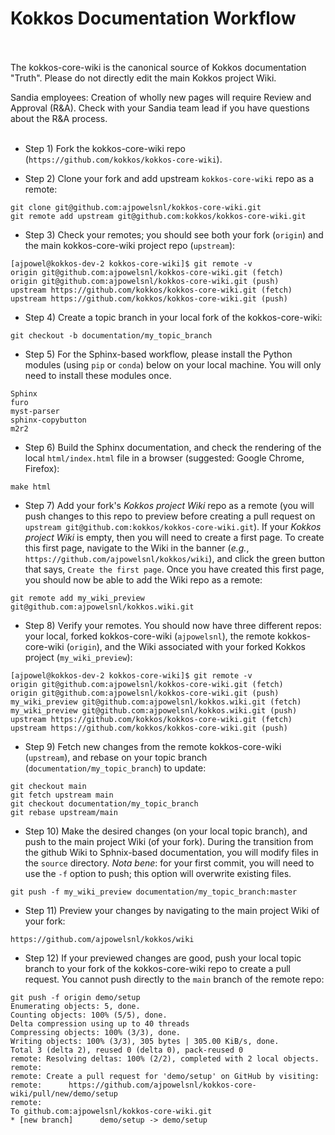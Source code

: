 # Kokkos Documentation Workflow <br/><br/>

The kokkos-core-wiki is the canonical source of Kokkos documentation "Truth".  Please do not directly edit the main Kokkos project Wiki.<br/>

Sandia employees: Creation of wholly new pages will require Review and Approval (R&A).  Check with your Sandia team lead if you have questions about the R&A process.<br/><br/>

* Step 1) Fork the kokkos-core-wiki repo (`https://github.com/kokkos/kokkos-core-wiki`).<br/>

* Step 2) Clone your fork and add upstream `kokkos-core-wiki` repo as a remote:<br/>

```
git clone git@github.com:ajpowelsnl/kokkos-core-wiki.git
git remote add upstream git@github.com:kokkos/kokkos-core-wiki.git
```

* Step 3) Check your remotes; you should see both your fork (`origin`) and the main kokkos-core-wiki project repo (`upstream`):<br/>

```
[ajpowel@kokkos-dev-2 kokkos-core-wiki]$ git remote -v
origin git@github.com:ajpowelsnl/kokkos-core-wiki.git (fetch)
origin git@github.com:ajpowelsnl/kokkos-core-wiki.git (push)
upstream https://github.com/kokkos/kokkos-core-wiki.git (fetch)
upstream https://github.com/kokkos/kokkos-core-wiki.git (push)
```

* Step 4) Create a topic branch in your local fork of the kokkos-core-wiki:<br/>

```
git checkout -b documentation/my_topic_branch
```

* Step 5) For the Sphinx-based workflow, please install the Python modules (using `pip` or `conda`) below on your local machine.  You will only need to install these modules once. <br/>

```
Sphinx
furo
myst-parser
sphinx-copybutton
m2r2
```

* Step 6) Build the Sphinx documentation, and check the rendering of the local `html/index.html` file in a browser (suggested: Google Chrome, Firefox):<br/>

```
make html
```

* Step 7) Add your fork's  *Kokkos project Wiki* repo as a remote (you will push changes to this repo to preview before creating a pull request on `upstream git@github.com:kokkos/kokkos-core-wiki.git`).  If your *Kokkos project Wiki* is empty, then you will need to create a first page.  To create this first page, navigate to the Wiki in the banner (*e.g.*, `https://github.com/ajpowelsnl/kokkos/wiki`), and click the green button that says, `Create the first page`.  Once you have created this first page, you should now be able to add the Wiki repo as a remote:<br/>

```
git remote add my_wiki_preview git@github.com:ajpowelsnl/kokkos.wiki.git
```

* Step 8) Verify your remotes.  You should now have three different repos: your local, forked kokkos-core-wiki (`ajpowelsnl`), the remote kokkos-core-wiki (`origin`), and the Wiki associated with your forked Kokkos project (`my_wiki_preview`):<br/>

```
[ajpowel@kokkos-dev-2 kokkos-core-wiki]$ git remote -v
origin git@github.com:ajpowelsnl/kokkos-core-wiki.git (fetch)
origin git@github.com:ajpowelsnl/kokkos-core-wiki.git (push)
my_wiki_preview git@github.com:ajpowelsnl/kokkos.wiki.git (fetch)
my_wiki_preview git@github.com:ajpowelsnl/kokkos.wiki.git (push)
upstream https://github.com/kokkos/kokkos-core-wiki.git (fetch)
upstream https://github.com/kokkos/kokkos-core-wiki.git (push)
```

* Step 9) Fetch new changes from the remote kokkos-core-wiki (`upstream`), and rebase on your topic branch (`documentation/my_topic_branch`) to update:<br/>

```
git checkout main
git fetch upstream main
git checkout documentation/my_topic_branch
git rebase upstream/main
```

* Step 10) Make the desired changes (on your local topic branch), and push to the main project Wiki (of your fork). During the transition from the github Wiki to Sphnix-based documentation, you will modify files in the `source` directory.  *Nota bene*: for your first commit, you will need to use the `-f` option to push; this option will overwrite existing files.<br/>

```
git push -f my_wiki_preview documentation/my_topic_branch:master
```

* Step 11) Preview your changes by navigating to the main project Wiki of your fork:<br/>

```
https://github.com/ajpowelsnl/kokkos/wiki
```

* Step 12) If your previewed changes are good, push your local topic branch to your fork of the kokkos-core-wiki repo to create a pull request.  You cannot push directly to the `main` branch of the remote repo:<br/>

```
git push -f origin demo/setup 
Enumerating objects: 5, done.
Counting objects: 100% (5/5), done.
Delta compression using up to 40 threads
Compressing objects: 100% (3/3), done.
Writing objects: 100% (3/3), 305 bytes | 305.00 KiB/s, done.
Total 3 (delta 2), reused 0 (delta 0), pack-reused 0
remote: Resolving deltas: 100% (2/2), completed with 2 local objects.
remote: 
remote: Create a pull request for 'demo/setup' on GitHub by visiting:
remote:      https://github.com/ajpowelsnl/kokkos-core-wiki/pull/new/demo/setup
remote: 
To github.com:ajpowelsnl/kokkos-core-wiki.git
* [new branch]      demo/setup -> demo/setup
```
